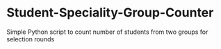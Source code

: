 # Student-Speciality-Group-Counter
Simple Python script to count number of students from two groups for selection rounds
